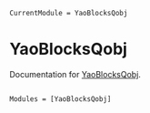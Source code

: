 ```@meta
CurrentModule = YaoBlocksQobj
```

# YaoBlocksQobj

Documentation for [YaoBlocksQobj](https://github.com/Sov-trotter/YaoBlocksQobj.jl).

```@index
```

```@autodocs
Modules = [YaoBlocksQobj]
```
